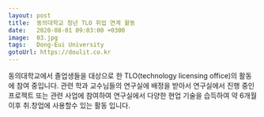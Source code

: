 ```yaml
---
layout: post
title:  동의대학교 청년 TLO 취업 연계 활동
date:   2020-08-01 09:03:00 +0300
image:  03.jpg
tags:   Dong-Eui University
gotoUrl: https://doulit.co.kr
---
```

동의대학교에서 졸업생들을 대상으로 한 TLO(technology licensing office)의 활동에 참여 중입니다. 관련 학과 교수님들의 연구실에 배정을 받아서 연구실에서 진행 중인 프로젝트 또는 관련 사업에 참여하여 연구실에서 다양한 현업 기술을 습득하여 약 6개월 이후 취.창업에 사용할수 있는 활동 입니다.